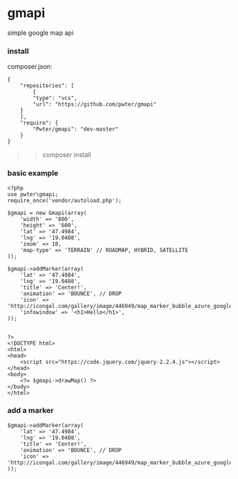 # gmapi
simple google map api

### **install**
composer.json:

    {
        "repositories": [
            {
            "type": "vcs",
            "url": "https://github.com/pwter/gmapi"
        }
        ],
        "require": {
            "Pwter/gmapi": "dev-master"
        }
    }

> >composer install

### **basic example**

    <?php
    use pwter\gmapi;
    require_once('vendor/autoload.php');

    $gmapi = new Gmapi(array(
        'width' => '800',
        'height' => '600',
        'lat' => '47.4984',
        'lng' => '19.0408',
        'zoom' => 10,
        'map-type' => 'TERRAIN' // ROADMAP, HYBRID, SATELLITE
    ));

    $gmapi->addMarker(array(
        'lat' => '47.4984',
        'lng' => '19.0408',
        'title' => 'Center!',
        'animation' => 'BOUNCE', // DROP
        'icon' => 'http://icongal.com/gallery/image/446949/map_marker_bubble_azure_google_marker.png',
        'infowindow' => '<h1>Hello</h1>',
    ));


    ?>
    <!DOCTYPE html>
    <html>
    <head>
        <script src="https://code.jquery.com/jquery-2.2.4.js"></script>
    </head>
    <body>
        <?= $gmapi->drawMap() ?>
    </body>
    </html>

### **add a marker**

    $gmapi->addMarker(array(
        'lat' => '47.4984',
        'lng' => '19.0408',
        'title' => 'Center!',
        'animation' => 'BOUNCE', // DROP
        'icon' => 'http://icongal.com/gallery/image/446949/map_marker_bubble_azure_google_marker.png',
    ));
